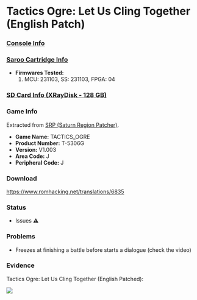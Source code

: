 # Tactics Ogre: Let Us Cling Together (English Patch)

### [Console Info](../../../../../Info/Consoles/VA13/README.md)

### [Saroo Cartridge Info](../../../../../Info/Cartridges/RetroGameParadiseStore/1.32F/README.md)

- <b>Firmwares Tested:</b>
  1. MCU: 231103, SS: 231103, FPGA: 04

### [SD Card Info (XRayDisk - 128 GB)](../../../../../Info/SdCards/XRayDisk/128GB/fat32/README.md)

### Game Info

Extracted from [SRP (Saturn Region Patcher)](https://segaxtreme.net/resources/saturn-region-patcher.81/download).

- <b>Game Name:</b> TACTICS_OGRE
- <b>Product Number:</b> T-5306G
- <b>Version:</b> V1.003
- <b>Area Code:</b> J
- <b>Peripheral Code:</b> J

### Download

https://www.romhacking.net/translations/6835

### Status

- Issues :warning:

### Problems

- Freezes at finishing a battle before starts a dialogue (check the video)

### Evidence

Tactics Ogre: Let Us Cling Together (English Patched):

[![](https://img.youtube.com/vi/J6cbdjW_HtM/0.jpg)](https://www.youtube.com/watch?v=J6cbdjW_HtM)
